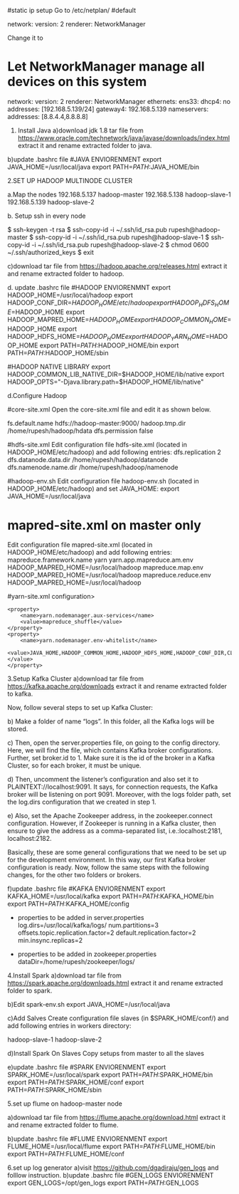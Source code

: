 #static ip setup
Go to  /etc/netplan/ 
#default

network:
  version: 2
  renderer: NetworkManager

Change it to
# Let NetworkManager manage all devices on this system
network:
  version: 2
  renderer: NetworkManager
  ethernets:
    ens33:
      dhcp4: no
      addresses: [192.168.5.139/24]
      gateway4: 192.168.5.139
      nameservers:
        addresses: [8.8.4.4,8.8.8.8]



1. Install Java
a)download jdk 1.8 tar file from https://www.oracle.com/technetwork/java/javase/downloads/index.html
extract it and rename extracted folder to java.

b)update .bashrc file
#JAVA ENVIORENMENT
export JAVA_HOME=/usr/local/java
export PATH=$PATH:$JAVA_HOME/bin

2.SET UP HADOOP MULTINODE CLUSTER


a.Map the nodes
192.168.5.137 hadoop-master
192.168.5.138 hadoop-slave-1
192.168.5.139 hadoop-slave-2

b. Setup ssh in every node

$ ssh-keygen -t rsa 
$ ssh-copy-id -i ~/.ssh/id_rsa.pub rupesh@hadoop-master 
$ ssh-copy-id -i ~/.ssh/id_rsa.pub rupesh@hadoop-slave-1 
$ ssh-copy-id -i ~/.ssh/id_rsa.pub rupesh@hadoop-slave-2 
$ chmod 0600 ~/.ssh/authorized_keys 
$ exit

c)download tar file from https://hadoop.apache.org/releases.html 
extract it and rename extracted folder to hadoop.

d. update .bashrc file
#HADOOP ENVIORENMNT
export HADOOP_HOME=/usr/local/hadoop
export HADOOP_CONF_DIR=$HADOOP_HOME/etc/hadoop
export HADOOP_HDFS_HOME=$HADOOP_HOME
export HADOOP_MAPRED_HOME=$HADOOP_HOME
export HADOOP_COMMON_HOME=$HADOOP_HOME
export HADOOP_HDFS_HOME=$HADOOP_HOME
export HADOOP_YARN_HOME=$HADOOP_HOME
export PATH=$PATH:$HADOOP_HOME/bin
export PATH=$PATH:$HADOOP_HOME/sbin
   
#HADOOP NATIVE LIBRARY
export HADOOP_COMMON_LIB_NATIVE_DIR=$HADOOP_HOME/lib/native
export HADOOP_OPTS="-Djava.library.path=$HADOOP_HOME/lib/native"


d.Configure Hadoop

#core-site.xml
Open the core-site.xml file and edit it as shown below.

<configuration>
   <property> 
      <name>fs.default.name</name> 
      <value>hdfs://hadoop-master:9000/</value> 
   </property> 
<property>
        <name>hadoop.tmp.dir</name>
        <value>/home/rupesh/hadoop/hdata</value>
    </property>
</configuration>
<property>
        <name>dfs.permission</name>
        <value>false</value>
    </property>


#hdfs-site.xml 
Edit configuration file hdfs-site.xml (located in HADOOP_HOME/etc/hadoop) and add following entries:
<configuration>
<property>
<name>dfs.replication</name>
<value>2</value>
</property>
<property>
    <name>dfs.datanode.data.dir</name>
    <value>/home/rupesh/hadoop/datanode</value>
</property>
<property>
    <name>dfs.namenode.name.dir</name>
    <value>/home/rupesh/hadoop/namenode</value>
</property>

</configuration>

#hadoop-env.sh
Edit configuration file hadoop-env.sh (located in HADOOP_HOME/etc/hadoop) and set JAVA_HOME:
export JAVA_HOME=/usr/local/java

# mapred-site.xml on master only
Edit configuration file mapred-site.xml (located in HADOOP_HOME/etc/hadoop) and add following entries:
<configuration>
<property>
<name>mapreduce.framework.name</name>
<value>yarn</value>
</property>
<property>
<name>yarn.app.mapreduce.am.env</name>
<value>HADOOP_MAPRED_HOME=/usr/local/hadoop</value>
</property>
<property>
<name>mapreduce.map.env</name>
<value>HADOOP_MAPRED_HOME=/usr/local/hadoop</value>
</property>
<property>
<name>mapreduce.reduce.env</name>
<value>HADOOP_MAPRED_HOME=/usr/local/hadoop</value>
</property>
</configuration>

#yarn-site.xml
configuration>

<!-- Site specific YARN configuration properties -->
    <property>
        <name>yarn.nodemanager.aux-services</name>
        <value>mapreduce_shuffle</value>
    </property>
    <property>
        <name>yarn.nodemanager.env-whitelist</name>
        <value>JAVA_HOME,HADOOP_COMMON_HOME,HADOOP_HDFS_HOME,HADOOP_CONF_DIR,CLASSPATH_PREPEND_DISTCACHE,HADOOP_YARN_HOME,HADOOP_MAPRED_HOME                                </value>                                                                                                                                   </property>
</configuration>

3.Setup Kafka Cluster
a)download tar file from https://kafka.apache.org/downloads extract it and rename extracted folder to kafka.

Now, follow several steps to set up Kafka Cluster:

b) Make a folder of name “logs”. In this folder, all the Kafka logs will be stored.

c) Then, open the server.properties file, on going to the config directory. Here, we will find the file, which contains Kafka broker configurations.
Further, set broker.id to 1. Make sure it is the id of the broker in a Kafka Cluster, so for each broker, it must be unique.

d) Then, uncomment the listener’s configuration and also set it to PLAINTEXT://localhost:9091. It says, for connection requests, the Kafka broker will be listening on port 9091.
Moreover, with the logs folder path, set the log.dirs configuration that we created in step 1.

e) Also, set the Apache Zookeeper address, in the zookeeper.connect configuration. However, if Zookeeper is running in a Kafka cluster, then ensure to give the address as a comma-separated list, i.e.:localhost:2181, localhost:2182.

Basically, these are some general configurations that we need to be set up for the development environment.
In this way, our first Kafka broker configuration is ready. Now, follow the same steps with the following changes, for the other two folders or brokers.

f)update .bashrc file
#KAFKA ENVIORENMENT
export KAFKA_HOME=/usr/local/kafka
export PATH=$PATH:$KAFKA_HOME/bin
export PATH=$PATH:$KAFKA_HOME/config

* properties to be added in server.properties
log.dirs=/usr/local/kafka/logs/
num.partitions=3
offsets.topic.replication.factor=2
default.replication.factor=2
min.insync.replicas=2

* properties to be added in zookeeper.properties
dataDir=/home/rupesh/zookeeper/logs/

4.Install Spark
a)download tar file from https://spark.apache.org/downloads.html extract it and rename extracted folder to spark.

b)Edit spark-env.sh
export JAVA_HOME=/usr/local/java

c)Add Salves
Create configuration file slaves (in $SPARK_HOME/conf/) and add following entries in workers directory:

hadoop-slave-1
hadoop-slave-2

d)Install Spark On Slaves
Copy setups from master to all the slaves

e)update .bashrc file
#SPARK ENVIORENMENT
export SPARK_HOME=/usr/local/spark
export PATH=$PATH:$SPARK_HOME/bin
export PATH=$PATH:$SPARK_HOME/conf
export PATH=$PATH:$SPARK_HOME/sbin

5.set up flume on hadoop-master node

a)download tar file from https://flume.apache.org/download.html extract it and rename extracted folder to flume.

b)update .bashrc file
#FLUME ENVIORENMENT
export FLUME_HOME=/usr/local/flume
export PATH=$PATH:$FLUME_HOME/bin
export PATH=$PATH:$FLUME_HOME/conf

6.set up log generator 
a)visit https://github.com/dgadiraju/gen_logs and folllow instruction.
b)update .bashrc file
#GEN_LOGS ENVIORENMENT
export GEN_LOGS=/opt/gen_logs
export PATH=$PATH:$GEN_LOGS
